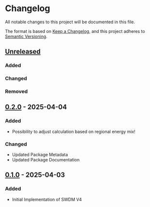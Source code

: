# Changelog

All notable changes to this project will be documented in this file.

The format is based on [Keep a Changelog](https://keepachangelog.com/en/1.1.0/),
and this project adheres to [Semantic Versioning](https://semver.org/spec/v2.0.0.html).

## [Unreleased]

### Added

### Changed

### Removed

## [0.2.0] - 2025-04-04

### Added

- Possibility to adjust calculation based on regional energy mix!

### Changed

- Updated Package Metadata
- Updated Package Documentation

## [0.1.0] - 2025-04-03

### Added

- Initial Implementation of SWDM V4

[unreleased]: https://github.com/richilino/co2-toolkit-net/compare/v0.2.0...HEAD
[0.2.0]: https://github.com/richilino/co2-toolkit-net/releases/tag/v0.2.0
[0.1.0]: https://github.com/richilino/co2-toolkit-net/releases/tag/v0.1.0
